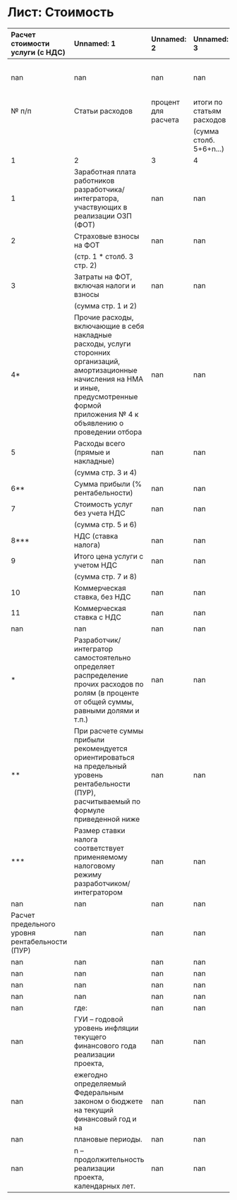 # Лист: Стоимость

|  Расчет стоимости услуги (с НДС)               | Unnamed: 1                                                                                                                                                                                          | Unnamed: 2          | Unnamed: 3                 | Unnamed: 4   | Unnamed: 5               | Unnamed: 6   |
|:-----------------------------------------------|:----------------------------------------------------------------------------------------------------------------------------------------------------------------------------------------------------|:--------------------|:---------------------------|:-------------|:-------------------------|:-------------|
| nan                                            | nan                                                                                                                                                                                                 | nan                 | nan                        | nan          | в рублях, в формате 0,00 | nan          |
| № п/п                                          | Статьи расходов                                                                                                                                                                                     | процент для расчета | итоги по статьям расходов  | Роль № 1     | Роль № 2                 | Роль № N     |
|                                                |                                                                                                                                                                                                     |                     | (сумма столб. 5+6+n...)    |              |                          |              |
| 1                                              | 2                                                                                                                                                                                                   | 3                   | 4                          | 5            | 6                        | n            |
| 1                                              | Заработная плата работников разработчика/интегратора, участвующих в реализации ОЗП (ФОТ)                                                                                                            | nan                 | nan                        | nan          | nan                      | nan          |
| 2                                              | Страховые взносы на ФОТ                                                                                                                                                                             | nan                 | nan                        | nan          | nan                      | nan          |
|                                                | (стр. 1 * столб. 3 стр. 2)                                                                                                                                                                          |                     |                            |              |                          |              |
| 3                                              | Затраты на ФОТ, включая налоги и взносы                                                                                                                                                             | nan                 | nan                        | nan          | nan                      | nan          |
|                                                | (сумма стр. 1 и 2)                                                                                                                                                                                  |                     |                            |              |                          |              |
| 4*                                             | Прочие расходы, включающие в себя накладные расходы, услуги сторонних организаций, амортизационные начисления на НМА и иные, предусмотренные формой приложения № 4 к объявлению о проведении отбора | nan                 | nan                        | nan          | nan                      | nan          |
| 5                                              | Расходы всего (прямые и накладные)                                                                                                                                                                  | nan                 | nan                        | nan          | nan                      | nan          |
|                                                | (сумма стр. 3 и 4)                                                                                                                                                                                  |                     |                            |              |                          |              |
| 6**                                            | Сумма прибыли (% рентабельности)                                                                                                                                                                    | nan                 | nan                        | nan          | nan                      | nan          |
| 7                                              | Стоимость услуг без учета НДС                                                                                                                                                                       | nan                 | nan                        | nan          | nan                      | nan          |
|                                                | (сумма стр. 5 и 6)                                                                                                                                                                                  |                     |                            |              |                          |              |
| 8***                                           | НДС (ставка налога)                                                                                                                                                                                 | nan                 | nan                        | nan          | nan                      | nan          |
| 9                                              | Итого цена услуги с учетом НДС                                                                                                                                                                      | nan                 | nan                        | nan          | nan                      | nan          |
|                                                | (сумма стр. 7 и 8)                                                                                                                                                                                  |                     |                            |              |                          |              |
| 10                                             | Коммерческая ставка, без НДС                                                                                                                                                                        | nan                 | nan                        | nan          | nan                      | nan          |
| 11                                             | Коммерческая ставка с НДС                                                                                                                                                                           | nan                 | nan                        | nan          | nan                      | nan          |
| nan                                            | nan                                                                                                                                                                                                 | nan                 | nan                        | nan          | nan                      | nan          |
| *                                              | Разработчик/интегратор самостоятельно определяет распределение прочих расходов по ролям (в проценте от общей суммы, равными долями и т.п.)                                                          | nan                 | nan                        | nan          | nan                      | nan          |
| **                                             | При расчете  суммы прибыли рекомендуется ориентироваться на предельный уровень рентабельности (ПУР), расчитываемый по формуле приведенной ниже                                                      | nan                 | nan                        | nan          | nan                      | nan          |
| ***                                            | Размер ставки налога соответствует применяемому налоговому режиму разработчиком/интегратором                                                                                                        | nan                 | nan                        | nan          | nan                      | nan          |
| nan                                            | nan                                                                                                                                                                                                 | nan                 | nan                        | nan          | nan                      | nan          |
| Расчет предельного уровня рентабельности (ПУР) | nan                                                                                                                                                                                                 | nan                 | nan                        | nan          | nan                      | nan          |
| nan                                            | nan                                                                                                                                                                                                 | nan                 | nan                        | nan          | nan                      | nan          |
| nan                                            | nan                                                                                                                                                                                                 | nan                 | nan                        | nan          | nan                      | nan          |
| nan                                            | nan                                                                                                                                                                                                 | nan                 | nan                        | nan          | nan                      | nan          |
| nan                                            | nan                                                                                                                                                                                                 | nan                 | nan                        | nan          | nan                      | nan          |
| nan                                            | где:                                                                                                                                                                                                | nan                 | nan                        | nan          | nan                      | nan          |
| nan                                            | ГУИ – годовой уровень инфляции текущего финансового года реализации проекта,                                                                                                                        | nan                 | nan                        | nan          | nan                      | nan          |
| nan                                            | ежегодно определяемый Федеральным законом о бюджете на текущий финансовый год и на                                                                                                                  | nan                 | nan                        | nan          | nan                      | nan          |
| nan                                            | плановые периоды.                                                                                                                                                                                   | nan                 | nan                        | nan          | nan                      | nan          |
| nan                                            | n – продолжительность реализации проекта, календарных лет.                                                                                                                                          | nan                 | nan                        | nan          | nan                      | nan          |